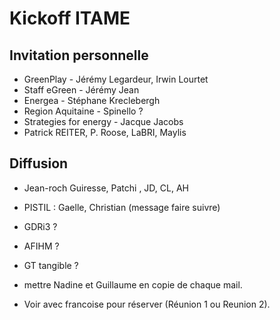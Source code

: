 # Kickoff ITAME

## Invitation personnelle

* GreenPlay - Jérémy Legardeur, Irwin Lourtet
* Staff eGreen - Jérémy Jean
* Energea - Stéphane Kreclebergh
* Region Aquitaine - Spinello ?
* Strategies for energy - Jacque Jacobs
* Patrick REITER, P. Roose, LaBRI, Maylis

## Diffusion

* Jean-roch Guiresse, Patchi , JD, CL, AH
* PISTIL : Gaelle, Christian (message faire suivre)
* GDRi3 ?
* AFIHM ?
* GT tangible ?

* mettre Nadine et Guillaume en copie de chaque mail.
* Voir avec francoise pour réserver (Réunion 1 ou Reunion 2).